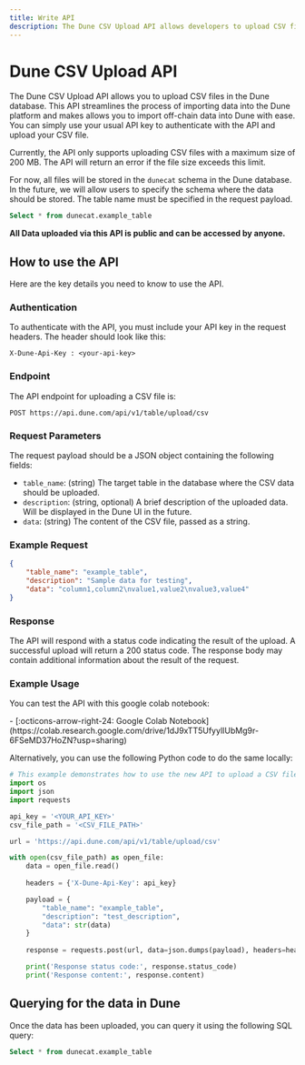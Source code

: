 ```yaml
---
title: Write API
description: The Dune CSV Upload API allows developers to upload CSV files to a specific table in the Dune database.
---
```


# Dune CSV Upload API


The Dune CSV Upload API allows you to upload CSV files in the Dune database. This API streamlines the process of importing data into the Dune platform and makes allows you to import off-chain data into Dune with ease. You can simply use your usual API key to authenticate with the API and upload your CSV file.

Currently, the API only supports uploading CSV files with a maximum size of 200 MB. The API will return an error if the file size exceeds this limit. 

For now, all files will be stored in the ``dunecat`` schema in the Dune database. In the future, we will allow users to specify the schema where the data should be stored. The table name must be specified in the request payload.

```sql
Select * from dunecat.example_table
```

**All Data uploaded via this API is public and can be accessed by anyone.**

## How to use the API

Here are the key details you need to know to use the API.

### Authentication

To authenticate with the API, you must include your API key in the request headers. The header should look like this: 

``X-Dune-Api-Key : <your-api-key>``

### Endpoint

The API endpoint for uploading a CSV file is:

```
POST https://api.dune.com/api/v1/table/upload/csv
```

### Request Parameters

The request payload should be a JSON object containing the following fields:

- `table_name`: (string) The target table in the database where the CSV data should be uploaded.
- `description`: (string, optional) A brief description of the uploaded data. Will be displayed in the Dune UI in the future.
- `data`: (string) The content of the CSV file, passed as a string.

### Example Request

```json
{
    "table_name": "example_table",
    "description": "Sample data for testing",
    "data": "column1,column2\nvalue1,value2\nvalue3,value4"
}
```

### Response

The API will respond with a status code indicating the result of the upload. A successful upload will return a 200 status code. The response body may contain additional information about the result of the request.

### Example Usage

You can test the API with this google colab notebook: 

<div class="cards grid" markdown>
- [:octicons-arrow-right-24: Google Colab Notebook](https://colab.research.google.com/drive/1dJ9xTT5UfyylIUbMg9r-6FSeMD37HoZN?usp=sharing)
</div>

Alternatively, you can use the following Python code to do the same locally:

```py
# This example demonstrates how to use the new API to upload a CSV file
import os
import json
import requests

api_key = '<YOUR_API_KEY>'
csv_file_path = '<CSV_FILE_PATH>'

url = 'https://api.dune.com/api/v1/table/upload/csv'

with open(csv_file_path) as open_file:
    data = open_file.read()
    
    headers = {'X-Dune-Api-Key': api_key}

    payload = {
        "table_name": "example_table",
        "description": "test_description",
        "data": str(data)
    }
    
    response = requests.post(url, data=json.dumps(payload), headers=headers)

    print('Response status code:', response.status_code)
    print('Response content:', response.content)

```


## Querying for the data in Dune

Once the data has been uploaded, you can query it using the following SQL query:

```sql
Select * from dunecat.example_table
```

